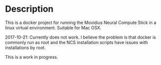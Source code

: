 # Description
This is a docker project for running the Movidius Neural Compute Stick in a linux virtual
environment. Suitable for Mac OSX.

2017-10-21: Currently does not work. I believe the problem is that docker is
commonly run as root and the NCS installation scripts have issues with
installations by root.

This is a work in progress.
